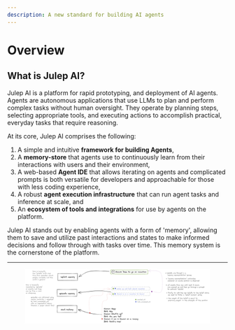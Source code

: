 ```yaml
---
description: A new standard for building AI agents
---
```


# Overview

## What is Julep AI?

Julep AI is a platform for rapid prototyping, and deployment of AI agents. Agents are autonomous applications that use LLMs to plan and perform complex tasks without human oversight. They operate by planning steps, selecting appropriate tools, and executing actions to accomplish practical, everyday tasks that require reasoning.

At its core, Julep AI comprises the following:
1. A simple and intuitive **framework for building Agents**,
1. A **memory-store** that agents use to continuously learn from their interactions with users and their environment,
1. A web-based **Agent IDE** that allows iterating on agents and complicated prompts is both versatile for developers and approachable for those with less coding experience,
1. A robust **agent execution infrastructure** that can run agent tasks and inference at scale, and
1. An **ecosystem of tools and integrations** for use by agents on the platform.

Julep AI stands out by enabling agents with a form of 'memory', allowing them to save and utilize past interactions and states to make informed decisions and follow through with tasks over time. This memory system is the cornerstone of the platform.

***

<figure><img src=".gitbook/assets/implicit_memory.excalidraw.png" alt=""><figcaption></figcaption></figure>
